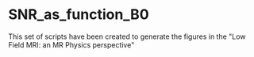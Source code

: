 # SNR_as_function_B0
This set of scripts have been created to generate the figures in the "Low Field MRI: an MR Physics perspective"
